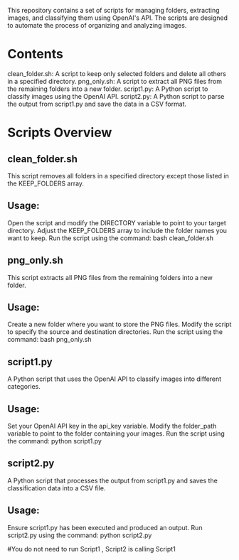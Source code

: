 This repository contains a set of scripts for managing folders, extracting images, and classifying them using OpenAI's API. The scripts are designed to automate the process of organizing and analyzing images.

# Contents


clean_folder.sh: A script to keep only selected folders and delete all others in a specified directory.
png_only.sh: A script to extract all PNG files from the remaining folders into a new folder.
script1.py: A Python script to classify images using the OpenAI API.
script2.py: A Python script to parse the output from script1.py and save the data in a CSV format.

# Scripts Overview

## clean_folder.sh
This script removes all folders in a specified directory except those listed in the KEEP_FOLDERS array.
## Usage:
Open the script and modify the DIRECTORY variable to point to your target directory.
Adjust the KEEP_FOLDERS array to include the folder names you want to keep.
Run the script using the command: bash clean_folder.sh

## png_only.sh
This script extracts all PNG files from the remaining folders into a new folder.
## Usage:
Create a new folder where you want to store the PNG files.
Modify the script to specify the source and destination directories.
Run the script using the command: bash png_only.sh

## script1.py
A Python script that uses the OpenAI API to classify images into different categories.
## Usage:
Set your OpenAI API key in the api_key variable.
Modify the folder_path variable to point to the folder containing your images.
Run the script using the command: python script1.py

## script2.py
A Python script that processes the output from script1.py and saves the classification data into a CSV file.
## Usage:
Ensure script1.py has been executed and produced an output.
Run script2.py using the command: python script2.py

#You do not need to run Script1 , Script2 is calling Script1
